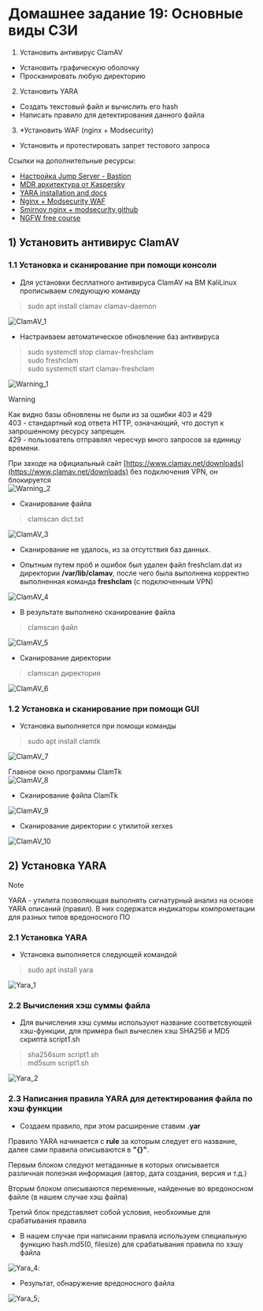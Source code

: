 # Домашнее задание 19: Основные виды СЗИ  
1) Установить антивирус ClamAV  
- Установить графическую оболочку  
- Просканировать любую директорию  

2) Установить YARA  
- Создать текстовый файл и вычислить его hash  
- Написать правило для детектирования данного файла  

3) *Установить WAF (nginx + Modsecurity)  
- Установить и протестировать запрет тестового запроса  

Ссылки на дополнительные ресурсы:   
- [Настройка Jump Server - Bastion](https://habr.com/ru/companies/cloud4y/articles/530516/)  
- [MDR архитектура от Kaspersky](https://support.kaspersky.com/MDR/ru-RU/196548.html)  
- [YARA installation and docs](https://yara.readthedocs.io/en/latest/gettingstarted.html)   
- [Nginx + Modsecurity WAF](https://opsshield.com/help/cpguard/install-modsecurity-with-nginx-on-debian-ubuntu/)  
- [Smirnov nginx + modsecurity github](https://github.com/sm1lexops/Profile_challenges?tab=readme-ov-file)  
- [NGFW free course](https://www.youtube.com/watch?v=uOMiC1-iwIc&list=PLqio-3dnMW5_2cStMfIezwcAzzDCjX86C)  

## 1) Установить антивирус ClamAV  
### 1.1 Установка и сканирование при помощи консоли
- Для установки бесплатного антивируса ClamAV на ВМ KaliLinux прописываем следующую команду  
>sudo apt install clamav clamav-daemon  

![ClamAV_1](https://github.com/StsiapanSikorsky/Cybersecurity_TMScourse/blob/main/Task_19/img/ClamAV_1.png)

- Настраиваем автоматическое обновление баз антивируса
>sudo systemctl stop clamav-freshclam  
sudo freshclam  
sudo systemctl start clamav-freshclam  

![Warning_1](https://github.com/StsiapanSikorsky/Cybersecurity_TMScourse/blob/main/Task_19/img/Warning_1.png)  

>[!WARNING]
Как видно базы обновлены не были из за ошибки 403 и 429  
403 - стандартный код ответа HTTP, означающий, что доступ к запрошенному ресурсу запрещен.  
429 - пользователь отправлял чересчур много запросов за единицу времени. 

При заходе на официальный сайт [https://www.clamav.net/downloads](https://www.clamav.net/downloads) без подключения VPN, он блокируется  
![Warning_2](https://github.com/StsiapanSikorsky/Cybersecurity_TMScourse/blob/main/Task_19/img/Warning_2.png)

- Сканирование файла
>clamscan dict.txt  

![ClamAV_3](https://github.com/StsiapanSikorsky/Cybersecurity_TMScourse/blob/main/Task_19/img/ClamAV_3.png)  

- Сканирование не удалось, из за отсутствия баз данных.

- Опытным путем проб и ошибок был удален файл freshclam.dat из директории **/var/lib/clamav**, после чего была выполнена корректно выполненная команда **freshclam** (с подключенным VPN) 

![ClamAV_4](https://github.com/StsiapanSikorsky/Cybersecurity_TMScourse/blob/main/Task_19/img/ClamAV_4.png)  

- В результате выполнено сканирование файла  
>clamscan файл  

![ClamAV_5](https://github.com/StsiapanSikorsky/Cybersecurity_TMScourse/blob/main/Task_19/img/ClamAV_5.png)

- Сканирование директории  
>clamscan директория  

![ClamAV_6](https://github.com/StsiapanSikorsky/Cybersecurity_TMScourse/blob/main/Task_19/img/ClamAV_6.png)  

### 1.2 Установка и сканирование при помощи GUI   
- Установка выполняется при помощи команды  
>sudo apt install clamtk  

![ClamAV_7](https://github.com/StsiapanSikorsky/Cybersecurity_TMScourse/blob/main/Task_19/img/ClamAV_7.png)  

Главное окно программы ClamTk  
![ClamAV_8](https://github.com/StsiapanSikorsky/Cybersecurity_TMScourse/blob/main/Task_19/img/ClamAV_8.png)  

- Сканирование файла ClamTk  

![ClamAV_9](https://github.com/StsiapanSikorsky/Cybersecurity_TMScourse/blob/main/Task_19/img/ClamAV_9.png)  

- Сканирование директории с утилитой xerxes  

![ClamAV_10](https://github.com/StsiapanSikorsky/Cybersecurity_TMScourse/blob/main/Task_19/img/ClamAV_10.png)  

## 2) Установка YARA  

>[!NOTE]
YARA - утилита позволяющая выполнять сигнатурный анализ на основе YARA описаний (правил). В них содер­жатся инди­като­ры ком­про­мета­ции для раз­ных типов вре­донос­ного ПО  

### 2.1 Установка YARA  
- Установка выполняется следующей командой  
>sudo apt install yara  

![Yara_1](https://github.com/StsiapanSikorsky/Cybersecurity_TMScourse/blob/main/Task_19/img/Yara_1.png)  

### 2.2 Вычисления хэш суммы файла   
- Для вычисления хэш суммы используют название соответсвующей хэш-функции, для примера был вычеслен хэш SHA256 и MD5 скрипта script1.sh  
>sha256sum script1.sh    
md5sum script1.sh  

![Yara_2](https://github.com/StsiapanSikorsky/Cybersecurity_TMScourse/blob/main/Task_19/img/Yara_2.png)  

### 2.3 Написания правила YARA для детектирования файла по хэш функции
- Создаем правило, при этом расширение ставим **.yar**  

Правило YARA начинается с **rule** за которым следует его название, далее сами правила описываются в **"{}"**.  

Первым блоком следуют метаданные в которых описывается различная полезная информация (автор, дата создания, версия и т.д.)  

Вторым блоком описываются переменные, найденные во вредоносном файле (в нашем случае хэш файла)  

Третий блок представляет собой условия, необхоимые для срабатывания правила  

- В нашем случае при написании правила используем специальную функцию hash.md5(0, filesize) для срабатывания правила по хэшу файла  

![Yara_4](https://github.com/StsiapanSikorsky/Cybersecurity_TMScourse/blob/main/Task_19/img/Yara_4.png):

- Результат, обнаружение вредоносного файла  

![Yara_5](https://github.com/StsiapanSikorsky/Cybersecurity_TMScourse/blob/main/Task_19/img/Yara_5.png);  

